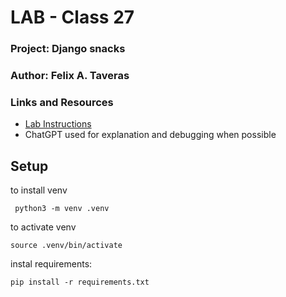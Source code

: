 # LAB - Class 27

### Project: Django snacks
### Author: Felix A. Taveras
### Links and Resources

* [Lab Instructions](https://github.com/codefellows/seattle-code-python-401d24/blob/main/class-26/demo/DEMO-TAILWIND.md)
* ChatGPT used for explanation and debugging when possible


## Setup

to install venv

     python3 -m venv .venv
to activate venv

    source .venv/bin/activate

instal requirements:

    pip install -r requirements.txt
